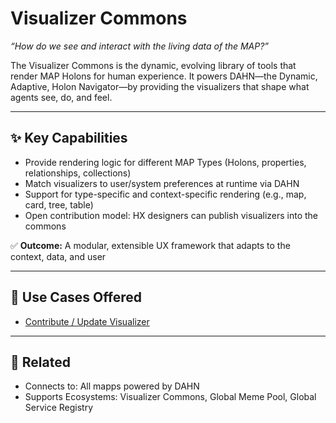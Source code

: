 # Visualizer Commons

_“How do we see and interact with the living data of the MAP?”_

The Visualizer Commons is the dynamic, evolving library of tools that render MAP Holons for human experience. It powers DAHN—the Dynamic, Adaptive, Holon Navigator—by providing the visualizers that shape what agents see, do, and feel.

---

## ✨ Key Capabilities

- Provide rendering logic for different MAP Types (Holons, properties, relationships, collections)
- Match visualizers to user/system preferences at runtime via DAHN
- Support for type-specific and context-specific rendering (e.g., map, card, tree, table)
- Open contribution model: HX designers can publish visualizers into the commons

✅ **Outcome:** A modular, extensible UX framework that adapts to the context, data, and user

---

## 📒 Use Cases Offered

- [Contribute / Update Visualizer](../use-cases/contribute-visualizer.md)

---

## 🔗 Related

- Connects to: All mapps powered by DAHN
- Supports Ecosystems: Visualizer Commons, Global Meme Pool, Global Service Registry